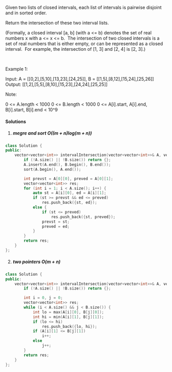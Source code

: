 Given two lists of closed intervals, each list of intervals is pairwise disjoint and in sorted order.

Return the intersection of these two interval lists.

(Formally, a closed interval [a, b] (with a <= b) denotes the set of real numbers x with a <= x <= b.  The intersection of two closed intervals is a set of real numbers that is either empty, or can be represented as a closed interval.  For example, the intersection of [1, 3] and [2, 4] is [2, 3].)

 

Example 1:



Input: A = [[0,2],[5,10],[13,23],[24,25]], B = [[1,5],[8,12],[15,24],[25,26]]
Output: [[1,2],[5,5],[8,10],[15,23],[24,24],[25,25]]
 

Note:

0 <= A.length < 1000
0 <= B.length < 1000
0 <= A[i].start, A[i].end, B[i].start, B[i].end < 10^9

#### Solutions

1. ##### megre and sort O((m + n)log(m + n))

```cpp
class Solution {
public:
    vector<vector<int>> intervalIntersection(vector<vector<int>>& A, vector<vector<int>>& B) {
        if (!A.size() || !B.size()) return {};
        A.insert(A.end(), B.begin(), B.end());
        sort(A.begin(), A.end());

        int prevst = A[0][0], preved = A[0][1];
        vector<vector<int>> res;
        for (int i = 1; i < A.size(); i++) {
            auto st = A[i][0], ed = A[i][1];
            if (st >= prevst && ed <= preved)
                res.push_back({st, ed});
            else {
                if (st <= preved)
                    res.push_back({st, preved});
                prevst = st;
                preved = ed;
            }
        }
        return res;
    }
};
```

2. ##### two pointers O(m + n)

```cpp
class Solution {
public:
    vector<vector<int>> intervalIntersection(vector<vector<int>>& A, vector<vector<int>>& B) {
        if (!A.size() || !B.size()) return {};

        int i = 0, j = 0;
        vector<vector<int>> res;
        while (i < A.size() && j < B.size()) {
            int lo = max(A[i][0], B[j][0]);
            int hi = min(A[i][1], B[j][1]);
            if (lo <= hi)
                res.push_back({lo, hi});
            if (A[i][1] <= B[j][1])
                i++;
            else
                j++;
        }
        return res;
    }
};
```